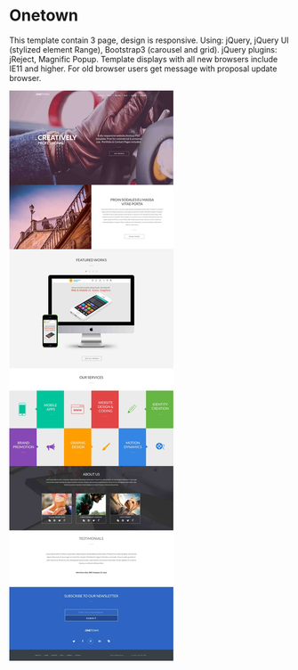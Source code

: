 # Onetown
This template contain 3 page, design is responsive. Using: jQuery, jQuery UI (stylized element Range), Bootstrap3 (carousel and grid). jQuery plugins: jReject, Magnific Popup. Template displays with all new browsers include IE11 and higher. For old browser users get message with proposal update browser.

![Screenshot](/images/onetown.jpg?raw=true)
